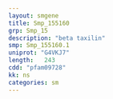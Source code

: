 ```yaml
---
layout: smgene
title: Smp_155160
grp: Smp_15
description: "beta taxilin"
smp: Smp_155160.1
uniprot: "G4VKJ7"
length:   243
cdd: "pfam09728"
kk: ns
categories: sm
---
```

